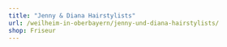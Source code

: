 ```yaml
---
title: "Jenny & Diana Hairstylists"
url: /weilheim-in-oberbayern/jenny-und-diana-hairstylists/
shop: Friseur
---
```

